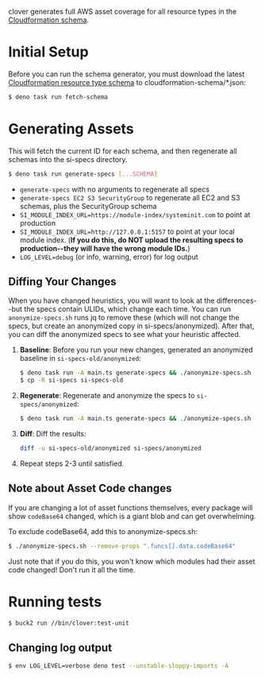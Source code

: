 clover generates full AWS asset coverage for all resource types in the
[Cloudformation schema](https://docs.aws.amazon.com/cloudformation-cli/latest/userguide/resource-type-schema.html).

# Initial Setup

Before you can run the schema generator, you must download the latest [Cloudformation resource type schema](https://docs.aws.amazon.com/cloudformation-cli/latest/userguide/resource-type-schema.html)
to cloudformation-schema/*.json:

```sh
$ deno task run fetch-schema
```

# Generating Assets

This will fetch the current ID for each schema, and then regenerate all schemas into the
si-specs directory.

```sh
$ deno task run generate-specs [...SCHEMA]
```

* `generate-specs` with no arguments to regenerate all specs
* `generate-specs EC2 S3 SecurityGroup` to regenerate all EC2 and S3 schemas, plus the
  SecurityGroup schema
* `SI_MODULE_INDEX_URL=https://module-index/systeminit.com` to point at production
* `SI_MODULE_INDEX_URL=http://127.0.0.1:5157` to point at your local module index. (**If you do
  this, do NOT upload the resulting specs to production--they will have the wrong module
  IDs.**)
* `LOG_LEVEL=debug` (or info, warning, error) for log output

## Diffing Your Changes

When you have changed heuristics, you will want to look at the differences--but the specs
contain ULIDs, which change each time. You can run `anonymize-specs.sh` runs jq to remove
these (which will not change the specs, but create an anonymized copy in si-specs/anonymized).
After that, you can diff the anonymized specs to see what your heuristic affected.

1. **Baseline**: Before you run your new changes, generated an anonymized baseline in
   `si-specs-old/anonymized`:

   ```sh
   $ deno task run -A main.ts generate-specs && ./anonymize-specs.sh
   $ cp -R si-specs si-specs-old
   ```

2. **Regenerate**: Regenerate and anonymize the specs to `si-specs/anonymized`:

   ```sh
   $ deno task run -A main.ts generate-specs && ./anonymize-specs.sh
   ```

3. **Diff**: Diff the results:

   ```sh
   diff -u si-specs-old/anonymized si-specs/anonymized
   ```

4. Repeat steps 2-3 until satisfied.

## Note about Asset Code changes

If you are changing a lot of asset functions themselves, every package will show `codeBase64`
changed, which is a giant blob and can get overwhelming.

To exclude codeBase64, add this to anonymize-specs.sh:

```sh
$ ./anonymize-specs.sh --remove-props ".funcs[].data.codeBase64"
```

Just note that if you do this, you won't know which modules had their asset code changed!
Don't run it all the time.

# Running tests

```sh
$ buck2 run //bin/clover:test-unit
```
## Changing log output

```sh
$ env LOG_LEVEL=verbose deno test --unstable-sloppy-imports -A
```

